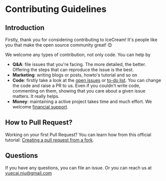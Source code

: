 # Contributing Guidelines

## Introduction
Firstly, thank you for considering contributing to IceCream! It's people like you that make the open source community great! 😊

We welcome any types of contribution, not only code. You can help by

- **Q&A**: file issues that you're facing. The more detailed, the better. Offering the steps that can reproduce the issue is the best.
- **Marketing**: writing blogs or posts, howto's tutorial and so on
- **Code**: firstly take a look at the [open issues](https://github.com/caiyue1993/IceCream/issues) or [to-do list](https://github.com/caiyue1993/IceCream#make-it-better). You can change the code and raise a PR to us. Even if you couldn't write code, commenting on them, showing that you care about a given issue matters. It really helps.
- **Money**: maintaining a active project takes time and much effort. We welcome [financial support](https://github.com/caiyue1993/IceCream#donation).

## How to Pull Request?

Working on your first Pull Request? You can learn how from this official tutorial: [Creating a pull request from a fork](https://help.github.com/articles/creating-a-pull-request-from-a-fork/).

## Questions

If you have any questions, you can file an issue. Or you can reach us at yuecai.nju@gmail.com





